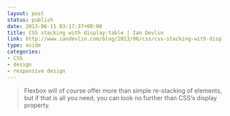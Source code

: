 ```yaml
---
layout: post
status: publish
date: 2013-06-11 03:17:37+00:00
title: CSS stacking with display:table | Ian Devlin
link: http://www.iandevlin.com/blog/2013/06/css/css-stacking-with-display-table
type: aside
categories:
- CSS
- design
- responsive design
---
```


> 
  
> 
> Flexbox will of course offer more than simple re-stacking of elements, but if that is all you need, you can look no further than CSS‘s display property.
> 
> 




